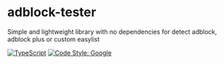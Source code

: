 # adblock-tester
Simple and lightweight library with no dependencies for detect adblock, adblock plus or custom easylist

[![TypeScript](https://badges.frapsoft.com/typescript/code/typescript.svg?v=101)](https://github.com/ellerbrock/typescript-badges/)
[![Code Style: Google](https://img.shields.io/badge/code%20style-google-blueviolet.svg)](https://github.com/google/gts)